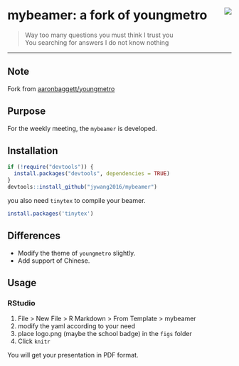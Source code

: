 
# mybeamer: a fork of youngmetro <img src="http://aaronbaggett.com/images/youngmetro_logo.png" align="right" />



> Way too many questions you must think I trust you  
> You searching for answers I do not know nothing

-----

## Note

Fork from [aaronbaggett/youngmetro](https://github.com/aaronbaggett/youngmetro)

## Purpose

For the weekly meeting, the `mybeamer` is developed.

## Installation

``` r
if (!require("devtools")) {
  install.packages("devtools", dependencies = TRUE) 
}
devtools::install_github("jywang2016/mybeamer")
```

you also need `tinytex` to compile your beamer.

```r
install.packages('tinytex')
```

## Differences 

- Modify the theme of `youngmetro` slightly.
- Add support of Chinese.

## Usage 

### RStudio

1) File > New File > R Markdown > From Template > mybeamer
2) modify the yaml according to your need
3) place logo.png (maybe the school badge) in the `figs` folder
4) Click `knitr`

You will get your presentation in PDF format.

